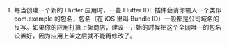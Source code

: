 1. 每当创建一个新的 Flutter 应用时，一些 Flutter IDE 插件会请你输入一个类似 com.example 的包名，包名（在 iOS 里叫 Bundle ID）一般都是公司域名的反写。如果你的应用打算上架商店，建议一开始的时候把这个全网唯一的包名设置好，因为应用上架之后就不能再修改了。

